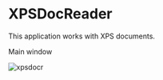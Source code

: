 # XPSDocReader
This application works with XPS documents.

Main window

![xpsdocr](https://user-images.githubusercontent.com/64738687/167621757-0bc6ad25-8170-44c5-9031-cced01ae9a31.PNG)
